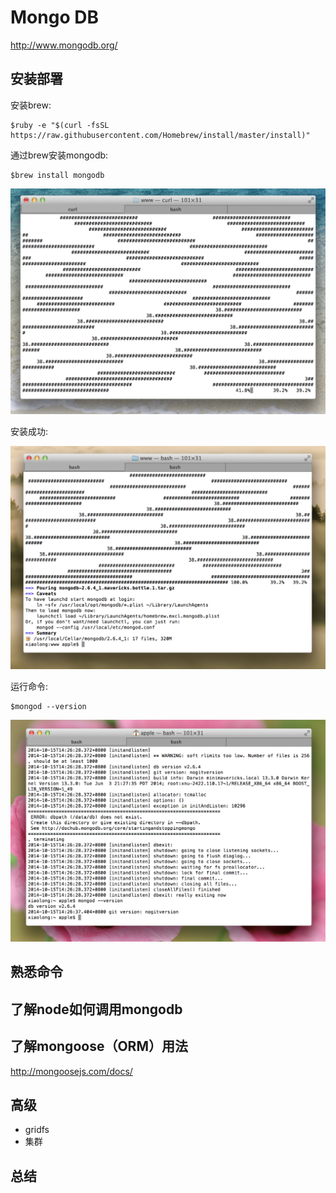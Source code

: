 # Mongo DB

http://www.mongodb.org/

## 安装部署

安装brew:
	
	$ruby -e "$(curl -fsSL https://raw.githubusercontent.com/Homebrew/install/master/install)"
	
通过brew安装mongodb:

	$brew install mongodb
	
![Mou icon](./images/mongodb1.jpg)

安装成功:

![Mou icon](./images/mongodb2.jpg)

运行命令:

	$mongod --version
	
![Mou icon](./images/mongodb3.jpg)

## 熟悉命令


## 了解node如何调用mongodb


## 了解mongoose（ORM）用法
http://mongoosejs.com/docs/

## 高级

- gridfs
- 集群
## 总结


